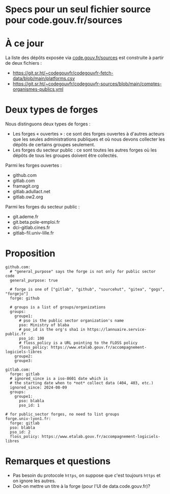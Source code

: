 Specs pour un seul fichier source pour code.gouv.fr/sources
=======

# À ce jour

La liste des dépôts exposée via [code.gouv.fr/sources](https://code.gouv.fr/sources/) est construite à partir de deux fichiers :

-   <https://git.sr.ht/~codegouvfr/codegouvfr-fetch-data/blob/main/platforms.csv>
-   <https://git.sr.ht/~codegouvfr/codegouvfr-sources/blob/main/comptes-organismes-publics.yml>

# Deux types de forges

Nous distinguons deux types de forges :

-   Les forges « ouvertes » : ce sont des forges ouvertes à d'autres acteurs que les seules administrations publiques et où nous devons collecter les dépôts de certains groupes seulement.
-   Les forges du secteur public : ce sont toutes les autres forges où
    les dépôts de tous les groupes doivent être collectés.

Parmi les forges ouvertes :

-   github.com
-   gitlab.com
-   framagit.org
-   gitlab.adullact.net
-   gitlab.ow2.org

Parmi les forges du secteur public :

-   git.ademe.fr
-   git.beta.pole-emploi.fr
-   dci-gitlab.cines.fr
-   gitlab-fil.univ-lille.fr

# Proposition

    github.com:
      # "general_purpose" says the forge is not only for public sector code
      general_purpose: true
      
      # forge is one of ["gitlab", "github", "sourcehut", "gitea", "gogs", "forgejo"]
      forge: github
    
      # groups is a list of groups/organizations
      groups:
        groupe1:
          # pso is the public sector organization's name
          pso: Ministry of blaba
          # pso_id is the org's sha1 in https://lannuaire.service-public.fr
          pso_id: 100
          # floss_policy is a URL pointing to the FLOSS policy
          floss_policy: https://www.etalab.gouv.fr/accompagnement-logiciels-libres
        groupe2:
        groupe3:
    
    gitlab.com:
      forge: gitlab
      # ignored_since is a iso-8601 date which is
      # the starting date when to *not* collect data (404, 403, etc.) 
      ignored_since: 2024-08-09
      groups:
        groupe1:
          pso: blabla
          pso_id: 1
    
    # for public_sector forges, no need to list groups
    forge.univ-lyon1.fr:
      forge: gitlab
      pso: blabla
      pso_id: 2
      floss_policy: https://www.etalab.gouv.fr/accompagnement-logiciels-libres

# Remarques et questions

-   Pas besoin du protocole `https`, on suppose que c'est toujours `https` et on ignore les autres.
-   Doit-on mettre un titre à la forge (pour l'UI de data.code.gouv.fr)?
